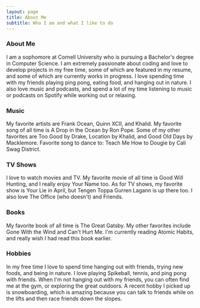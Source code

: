 ```yaml
---
layout: page
title: About Me
subtitle: Who I am and what I like to do
---
```


### About Me

I am a sophomore at Cornell University who is pursuing a Bachelor's degree in Computer Science. I am extremely passionate about coding and love to develop projects in my free time, some of which are featured in my resume, and some of which are currently works in progress. I love spending time with my friends playing ping pong, eating food, and hanging out in nature. I also love music and podcasts, and spend a lot of my time listening to music or podcasts on Spotify while working out or relaxing.

### Music

My favorite artists are Frank Ocean, Quinn XCII, and Khalid. My favorite song of all time is A Drop in the Ocean by Ron Pope. Some of my other favorites are Too Good by Drake, Location by Khalid, and Good Old Days by Macklemore. Favorite song to dance to: Teach Me How to Dougie by Cali Swag District.

### TV Shows

I love to watch movies and TV. My favorite movie of all time is Good Will Hunting, and I really enjoy Your Name too. As for TV shows, my favorite show is Your Lie in April, but Tengen Toppa Gurren Lagann is up there too. I also love The Office (who doesn't) and Friends.

### Books

My favorite book of all time is The Great Gatsby. My other favorites include Gone With the Wind and Can't Hurt Me. I'm currently reading Atomic Habits, and really wish I had read this book earlier.

### Hobbies

In my free time I love to spend time hanging out with friends, trying new foods, and being in nature. I love playing Spikeball, tennis, and ping pong with friends. When I'm not hanging out with my friends, you can often find me at the gym, or exploring the great outdoors. A recent hobby I picked up is snowboarding, which is amazing because you can talk to friends while on the lifts and then race friends down the slopes.
